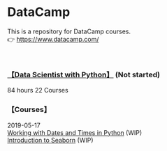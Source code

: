 # DataCamp
This is a repository for DataCamp courses.  
:point_right: https://www.datacamp.com/

<br>
 
### [【Data Scientist with Python】](https://www.datacamp.com/tracks/data-scientist-with-python) (Not started)  
84 hours 22 Courses

### 【Courses】  
2019-05-17  
[Working with Dates and Times in Python](https://www.datacamp.com/courses/working-with-dates-and-times-in-python) (WIP)  
[Introduction to Seaborn](https://www.datacamp.com/courses/introduction-to-seaborn) (WIP)  




